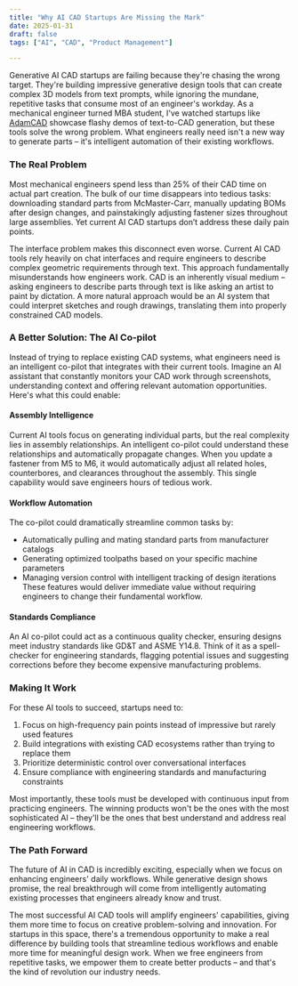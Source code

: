 ```yaml
---
title: "Why AI CAD Startups Are Missing the Mark"
date: 2025-01-31
draft: false
tags: ["AI", "CAD", "Product Management"]

---
```


Generative AI CAD startups are failing because they're chasing the wrong target. They're building impressive generative design tools that can create complex 3D models from text prompts, while ignoring the mundane, repetitive tasks that consume most of an engineer's workday. As a mechanical engineer turned MBA student, I've watched startups like [AdamCAD](https://www.adamcad.com) showcase flashy demos of text-to-CAD generation, but these tools solve the wrong problem. What engineers really need isn't a new way to generate parts – it's intelligent automation of their existing workflows.

### The Real Problem
Most mechanical engineers spend less than 25% of their CAD time on actual part creation. The bulk of our time disappears into tedious tasks: downloading standard parts from McMaster-Carr, manually updating BOMs after design changes, and painstakingly adjusting fastener sizes throughout large assemblies. Yet current AI CAD startups don’t address these daily pain points.

The interface problem makes this disconnect even worse. Current AI CAD tools rely heavily on chat interfaces and require engineers to describe complex geometric requirements through text. This approach fundamentally misunderstands how engineers work. CAD is an inherently visual medium – asking engineers to describe parts through text is like asking an artist to paint by dictation. A more natural approach would be an AI system that could interpret sketches and rough drawings, translating them into properly constrained CAD models.

### A Better Solution: The AI Co-pilot
Instead of trying to replace existing CAD systems, what engineers need is an intelligent co-pilot that integrates with their current tools. Imagine an AI assistant that constantly monitors your CAD work through screenshots, understanding context and offering relevant automation opportunities. Here's what this could enable:

#### Assembly Intelligence
Current AI tools focus on generating individual parts, but the real complexity lies in assembly relationships. An intelligent co-pilot could understand these relationships and automatically propagate changes. When you update a fastener from M5 to M6, it would automatically adjust all related holes, counterbores, and clearances throughout the assembly. This single capability would save engineers hours of tedious work.

#### Workflow Automation
The co-pilot could dramatically streamline common tasks by:
- Automatically pulling and mating standard parts from manufacturer catalogs
- Generating optimized toolpaths based on your specific machine parameters
- Managing version control with intelligent tracking of design iterations
These features would deliver immediate value without requiring engineers to change their fundamental workflow.

#### Standards Compliance
An AI co-pilot could act as a continuous quality checker, ensuring designs meet industry standards like GD&T and ASME Y14.8. Think of it as a spell-checker for engineering standards, flagging potential issues and suggesting corrections before they become expensive manufacturing problems.

### Making It Work
For these AI tools to succeed, startups need to:
1. Focus on high-frequency pain points instead of impressive but rarely used features
2. Build integrations with existing CAD ecosystems rather than trying to replace them
3. Prioritize deterministic control over conversational interfaces
4. Ensure compliance with engineering standards and manufacturing constraints

Most importantly, these tools must be developed with continuous input from practicing engineers. The winning products won't be the ones with the most sophisticated AI – they'll be the ones that best understand and address real engineering workflows.

### The Path Forward
The future of AI in CAD is incredibly exciting, especially when we focus on enhancing engineers' daily workflows. While generative design shows promise, the real breakthrough will come from intelligently automating existing processes that engineers already know and trust.

The most successful AI CAD tools will amplify engineers' capabilities, giving them more time to focus on creative problem-solving and innovation. For startups in this space, there's a tremendous opportunity to make a real difference by building tools that streamline tedious workflows and enable more time for meaningful design work. When we free engineers from repetitive tasks, we empower them to create better products – and that's the kind of revolution our industry needs.

 
